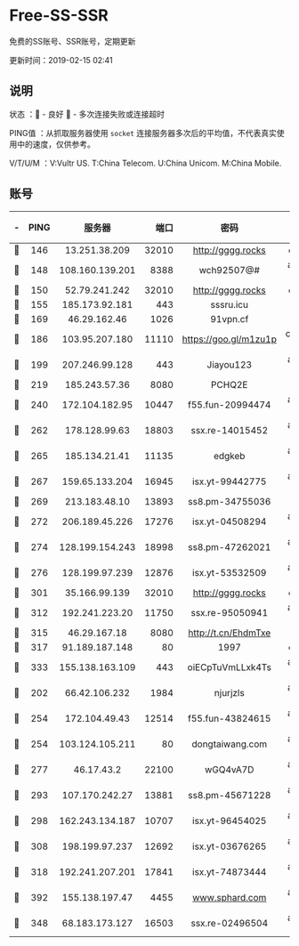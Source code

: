 # Free-SS-SSR

免费的SS账号、SSR账号，定期更新

更新时间：2019-02-15 02:41

## 说明

状态     ：🙂 - 良好 🙁 - 多次连接失败或连接超时

PING值   ：从抓取服务器使用 `socket` 连接服务器多次后的平均值，不代表真实使用中的速度，仅供参考。

V/T/U/M  ：V:Vultr US. T:China Telecom. U:China Unicom. M:China Mobile.

## 账号

|-|PING|服务器|端口|密码|加密方式|区域|V/T/U/M|
|:----:|:----:|:-----:|-----:|:----:|:----:|:----:|:----:|
|🙂|146|13.251.38.209|32010|http://gggg.rocks|chacha20|SG|10↑/10↑/10↑/10↑|
|🙂|148|108.160.139.201|8388|wch92507@#|aes-256-cfb|JP|10↑/10↑/10↑/10↑|
|🙂|150|52.79.241.242|32010|http://gggg.rocks|chacha20|KR|9↑/10↑/10↑/10↑|
|🙂|155|185.173.92.181|443|sssru.icu|rc4-md5|RU|10↑/10↑/10↑/10↑|
|🙂|169|46.29.162.46|1026|91vpn.cf|rc4-md5|RU|10↑/10↑/10↑/10↑|
|🙂|186|103.95.207.180|11110|https://goo.gl/m1zu1p|chacha20-ietf|US|10↑/10↑/10↑/10↑|
|🙂|199|207.246.99.128|443|Jiayou123|aes-256-cfb|US|10↑/10↑/10↑/10↑|
|🙂|219|185.243.57.36|8080|PCHQ2E|rc4-md5|US|10↑/10↑/10↑/10↑|
|🙂|240|172.104.182.95|10447|f55.fun-20994474|aes-256-cfb|SG|10↑/10↑/10↑/10↑|
|🙂|262|178.128.99.63|18803|ssx.re-14015452|aes-256-cfb|SG|10↑/10↑/10↑/10↑|
|🙂|265|185.134.21.41|11135|edgkeb|aes-256-cfb|GB|10↑/10↑/10↑/10↑|
|🙂|267|159.65.133.204|16945|isx.yt-99442775|aes-256-cfb|SG|10↑/10↑/10↑/10↑|
|🙂|269|213.183.48.10|13893|ss8.pm-34755036|rc4-md5|RU|10↑/10↑/10↑/10↑|
|🙂|272|206.189.45.226|17276|isx.yt-04508294|aes-256-cfb|SG|10↑/10↑/10↑/10↑|
|🙂|274|128.199.154.243|18998|ss8.pm-47262021|aes-256-cfb|SG|10↑/10↑/10↑/10↑|
|🙂|276|128.199.97.239|12876|isx.yt-53532509|aes-256-cfb|SG|10↑/10↑/10↑/10↑|
|🙂|301|35.166.99.139|32010|http://gggg.rocks|chacha20|US|10↑/10↑/10↑/10↑|
|🙂|312|192.241.223.20|11750|ssx.re-95050941|aes-256-cfb|US|10↑/10↑/10↑/10↑|
|🙂|315|46.29.167.18|8080|http://t.cn/EhdmTxe|rc4-md5|RU|10↑/10↑/10↑/10↑|
|🙂|317|91.189.187.148|80|1997|chacha20|US|10↑/10↑/10↑/10↑|
|🙂|333|155.138.163.109|443|oiECpTuVmLLxk4Ts|aes-256-cfb|US|9↑/10↑/10↑/10↑|
|🙂|202|66.42.106.232|1984|njurjzls|aes-256-cfb|US|10↑/10↑/10↑/10↑|
|🙂|254|172.104.49.43|12514|f55.fun-43824615|aes-256-cfb|SG|9↑/10↑/10↑/10↑|
|🙂|254|103.124.105.211|80|dongtaiwang.com|aes-256-cfb|US|10↑/10↑/10↑/10↑|
|🙂|277|46.17.43.2|22100|wGQ4vA7D|aes-256-gcm|RU|6↑/10↑/10↑/10↑|
|🙂|293|107.170.242.27|13881|ss8.pm-45671228|aes-256-cfb|US|10↑/10↑/10↑/10↑|
|🙂|298|162.243.134.187|10707|isx.yt-96454025|aes-256-cfb|US|10↑/10↑/10↑/10↑|
|🙂|308|198.199.97.237|12692|isx.yt-03676265|aes-256-cfb|US|10↑/10↑/10↑/10↑|
|🙂|318|192.241.207.201|17841|isx.yt-74873444|aes-256-cfb|US|10↑/10↑/10↑/10↑|
|🙂|392|155.138.197.47|4455|www.sphard.com|aes-256-cfb|US|10↑/10↑/10↑/10↑|
|🙂|348|68.183.173.127|16503|ssx.re-02496504|aes-256-cfb|US|10↑/10↑/10↑/10↑|
